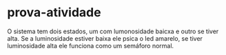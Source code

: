 # prova-atividade
O sistema tem dois estados, um com lumonosidade baicxa e outro se tiver alta. Se a luminosidade estiver baixa ele psica o led amarelo, se tiver luminosidade alta ele funciona como um semáforo normal.
